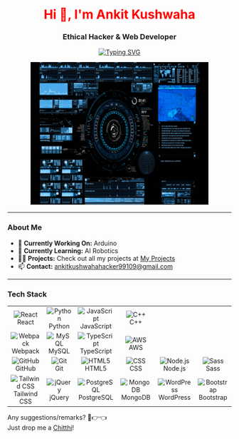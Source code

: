 <h1 align="center" style="color: red;">Hi 👋, I'm Ankit Kushwaha</h1>
<h3 align="center">Ethical Hacker & Web Developer</h3>

<p align="center">
  <a href="https://git.io/typing-svg">
    <img src="https://readme-typing-svg.herokuapp.com?font=Fira+Code&duration=4000&pause=800&color=15F740&width=400&lines=Ankit+Kushwaha;CSE+Penultimate+Year;Ethical+Hacker;Web+Developer;Competitive+Programmer;Web3+Enthusiast" alt="Typing SVG" />
  </a>
</p>

<p align="center">
  <img src="7GSC.gif" alt="Animated GIF" width="400" height="320" />
</p>

---

### About Me

- 🔭 **Currently Working On:** Arduino  
- 🌱 **Currently Learning:** AI Robotics  
- 👨‍💻 **Projects:** Check out all my projects at [My Projects](https://web-vite-kappa.vercel.app/)  
- 📫 **Contact:** [ankitkushwahahacker99109@gmail.com](mailto:ankitkushwahahacker99109@gmail.com)

---

### Tech Stack

<div align="center">
  <table>
    <tr>
      <td align="center" width="96">
        <img src="https://techstack-generator.vercel.app/react-icon.svg" alt="React" width="65" height="65" />
        <br>React
      </td>
      <td align="center" width="96">
        <img src="https://techstack-generator.vercel.app/python-icon.svg" alt="Python" width="65" height="65" />
        <br>Python
      </td>
      <td align="center" width="96">
        <img src="https://techstack-generator.vercel.app/js-icon.svg" alt="JavaScript" width="65" height="65" />
        <br>JavaScript
      </td>
      <td align="center" width="96">
        <img src="https://techstack-generator.vercel.app/cpp-icon.svg" alt="C++" width="65" height="65" />
        <br>C++
      </td>
    </tr>
    <tr>
      <td align="center" width="96">
        <img src="https://techstack-generator.vercel.app/webpack-icon.svg" alt="Webpack" width="65" height="65" />
        <br>Webpack
      </td>
      <td align="center" width="96">
        <img src="https://techstack-generator.vercel.app/mysql-icon.svg" alt="MySQL" width="65" height="65" />
        <br>MySQL
      </td>
      <td align="center" width="96">
        <img src="https://techstack-generator.vercel.app/ts-icon.svg" alt="TypeScript" width="65" height="65" />
        <br>TypeScript
      </td>
      <td align="center" width="96">
        <img src="https://techstack-generator.vercel.app/aws-icon.svg" alt="AWS" width="65" height="65" />
        <br>AWS
      </td>
    </tr>
    <tr>
      <td align="center" width="96">
        <img src="https://techstack-generator.vercel.app/github-icon.svg" alt="GitHub" width="65" height="65" />
        <br>GitHub
      </td>
      <td align="center" width="96">
        <img src="https://user-images.githubusercontent.com/25181517/192108372-f71d70ac-7ae6-4c0d-8395-51d8870c2ef0.png" alt="Git" width="48" height="48" />
        <br>Git
      </td>
      <td align="center" width="96">
        <img src="https://skillicons.dev/icons?i=html" alt="HTML5" width="48" height="48" />
        <br>HTML5
      </td>
      <td align="center" width="96">
        <img src="https://skillicons.dev/icons?i=css" alt="CSS" width="48" height="48" />
        <br>CSS
      </td>
      <td align="center" width="96">
        <img src="https://skillicons.dev/icons?i=nodejs" alt="Node.js" width="48" height="48" />
        <br>Node.js
      </td>
      <td align="center" width="96">
        <img src="https://skillicons.dev/icons?i=sass" alt="Sass" width="48" height="48" />
        <br>Sass
      </td>
    </tr>
    <tr>
      <td align="center" width="96">
        <img src="https://skillicons.dev/icons?i=tailwind" alt="Tailwind CSS" width="48" height="48" />
        <br>Tailwind CSS
      </td>
      <td align="center" width="96">
        <img src="https://skillicons.dev/icons?i=jquery" alt="jQuery" width="48" height="48" />
        <br>jQuery
      </td>
      <td align="center" width="96">
        <img src="https://skillicons.dev/icons?i=postgres" alt="PostgreSQL" width="48" height="48" />
        <br>PostgreSQL
      </td>
      <td align="center" width="96">
        <img src="https://skillicons.dev/icons?i=mongodb" alt="MongoDB" width="48" height="48" />
        <br>MongoDB
      </td>
      <td align="center" width="96">
        <img src="https://skillicons.dev/icons?i=wordpress" alt="WordPress" width="48" height="48" />
        <br>WordPress
      </td>
      <td align="center" width="96">
        <img src="https://skillicons.dev/icons?i=bootstrap" alt="Bootstrap" width="48" height="48" />
        <br>Bootstrap
      </td>
    </tr>
  </table>
</div>

<!-- Uncomment the following line to display GitHub stats -->
<!-- <p align="center"><img src="https://github-readme-stats.vercel.app/api?username=ankitkushwaha90&show_icons=true&theme=gotham" alt="ankitkushwaha90" /></p> -->

Any suggestions/remarks? 🥺👉👈  
Just drop me a [Chitthi](mailto:ankitkushwahahacker99109@gmail.com)!
